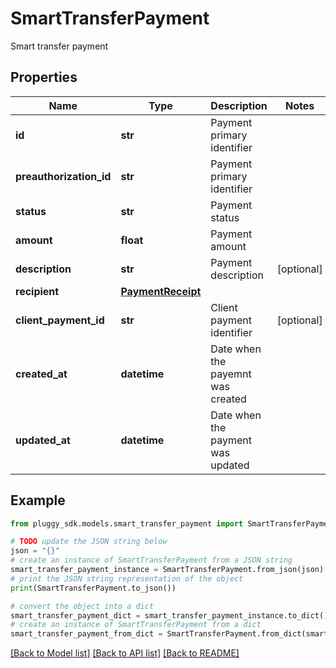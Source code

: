 # SmartTransferPayment

Smart transfer payment

## Properties

Name | Type | Description | Notes
------------ | ------------- | ------------- | -------------
**id** | **str** | Payment primary identifier | 
**preauthorization_id** | **str** | Payment primary identifier | 
**status** | **str** | Payment status | 
**amount** | **float** | Payment amount | 
**description** | **str** | Payment description | [optional] 
**recipient** | [**PaymentReceipt**](PaymentReceipt.md) |  | 
**client_payment_id** | **str** | Client payment identifier | [optional] 
**created_at** | **datetime** | Date when the payemnt was created | 
**updated_at** | **datetime** | Date when the payment was updated | 

## Example

```python
from pluggy_sdk.models.smart_transfer_payment import SmartTransferPayment

# TODO update the JSON string below
json = "{}"
# create an instance of SmartTransferPayment from a JSON string
smart_transfer_payment_instance = SmartTransferPayment.from_json(json)
# print the JSON string representation of the object
print(SmartTransferPayment.to_json())

# convert the object into a dict
smart_transfer_payment_dict = smart_transfer_payment_instance.to_dict()
# create an instance of SmartTransferPayment from a dict
smart_transfer_payment_from_dict = SmartTransferPayment.from_dict(smart_transfer_payment_dict)
```
[[Back to Model list]](../README.md#documentation-for-models) [[Back to API list]](../README.md#documentation-for-api-endpoints) [[Back to README]](../README.md)


